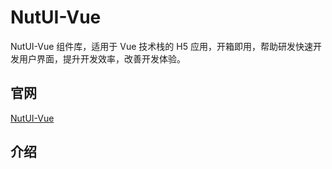 # NutUI-Vue

NutUI-Vue 组件库，适用于 Vue 技术栈的 H5 应用，开箱即用，帮助研发快速开发用户界面，提升开发效率，改善开发体验。

## 官网

[NutUI-Vue](https://nutui.jd.com/h5/vue/4x/#/zh-CN/guide/intro)

## 介绍
